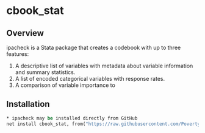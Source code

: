 # cbook_stat

## Overview
ipacheck is a Stata package that creates a codebook with up to three features:

1. A descriptive list of variables with metadata about variable information and summary statistics. 
2. A list of encoded categorical variables with response rates.
3. A comparison of variable importance to 

## Installation

```Stata
* ipacheck may be installed directly from GitHub
net install cbook_stat, from("https://raw.githubusercontent.com/PovertyAction/cbook_stat/master") replace 
```
